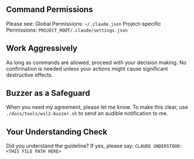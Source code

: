 <!-- ---
!-- Timestamp: 2025-05-20 04:17:14
!-- Author: ywatanabe
!-- File: /ssh:ywatanabe@sp:/home/ywatanabe/.claude/to_claude/guidelines/IMPORTANT_guidelines_command_permissions_and_aggressive_working_styles.md
!-- --- -->

## Command Permissions
Please see:
Global Permissions: `~/.claude.json`
Project-specific Permissions: `PROJECT_ROOT/.claude/settings.json`

## Work Aggressively
As long as commands are allowed, proceed with your decision making. No confirmation is needed unless your actions might cause significant destructive effects.

## Buzzer as a Safeguard
When you need my agreement, please let me know. To make this clear, use `./docs/tools/wsl2-buzzer.sh` to send an audible notification to me.

## Your Understanding Check
Did you understand the guideline? If yes, please say:
`CLAUDE UNDERSTOOD: <THIS FILE PATH HERE>`

<!-- EOF -->